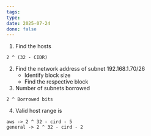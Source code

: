 ```yaml
---
tags: 
type: 
date: 2025-07-24
done: false
---
```

1. Find the hosts
```
2 ^ (32 - CIDR)
```
2. Find the network address of subnet 192.168.1.70/26
	- Identify block size
	- Find the respective block
3. Number of subnets borrowed
```
2 ^ Borrowed bits
```
4. Valid host range is 
```
aws -> 2 ^ 32 - cird - 5 
general -> 2 ^ 32 - cird - 2
```
